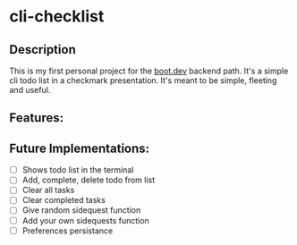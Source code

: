 # cli-checklist
## Description
This is my first personal project for the [boot.dev](https://www.boot.dev) backend path.
It's a simple cli todo list in a checkmark presentation.
It's meant to be simple, fleeting and useful.
## Features:
## Future Implementations:
- [ ] Shows todo list in the terminal
- [ ] Add, complete, delete todo from list
- [ ] Clear all tasks
- [ ] Clear completed tasks
- [ ] Give random sidequest function
- [ ] Add your own sidequests function
- [ ] Preferences persistance
